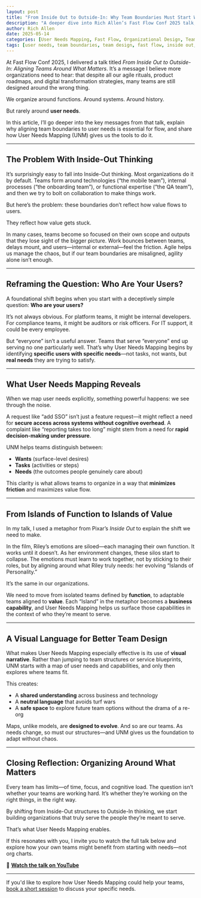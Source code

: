 ```yaml
---
layout: post
title: "From Inside Out to Outside-In: Why Team Boundaries Must Start With User Needs"
description: "A deeper dive into Rich Allen’s Fast Flow Conf 2025 talk, exploring how User Needs Mapping helps teams escape functional silos and organize around what really matters—user needs."
author: Rich Allen
date: 2025-05-14
categories: [User Needs Mapping, Fast Flow, Organizational Design, Team Topologies]
tags: [user needs, team boundaries, team design, fast flow, inside out, outside in, capability mapping]
---
```


At Fast Flow Conf 2025, I delivered a talk titled *From Inside Out to Outside-In: Aligning Teams Around What Matters*. It’s a message I believe more organizations need to hear: that despite all our agile rituals, product roadmaps, and digital transformation strategies, many teams are still designed around the wrong thing.

We organize around functions. Around systems. Around history.

But rarely around **user needs**.

In this article, I’ll go deeper into the key messages from that talk, explain why aligning team boundaries to user needs is essential for flow, and share how User Needs Mapping (UNM) gives us the tools to do it.

---

## The Problem With Inside-Out Thinking

It’s surprisingly easy to fall into Inside-Out thinking. Most organizations do it by default. Teams form around technologies (“the mobile team”), internal processes (“the onboarding team”), or functional expertise (“the QA team”), and then we try to bolt on collaboration to make things work.

But here’s the problem: these boundaries don’t reflect how value flows to users.

They reflect how value gets stuck.

In many cases, teams become so focused on their own scope and outputs that they lose sight of the bigger picture. Work bounces between teams, delays mount, and users—internal or external—feel the friction. Agile helps us manage the chaos, but if our team boundaries are misaligned, agility alone isn’t enough.

---

## Reframing the Question: Who Are Your Users?

A foundational shift begins when you start with a deceptively simple question: **Who are your users?**

It’s not always obvious. For platform teams, it might be internal developers. For compliance teams, it might be auditors or risk officers. For IT support, it could be every employee.

But “everyone” isn’t a useful answer. Teams that serve “everyone” end up serving no one particularly well. That’s why User Needs Mapping begins by identifying **specific users with specific needs**—not tasks, not wants, but **real needs** they are trying to satisfy.

---

## What User Needs Mapping Reveals

When we map user needs explicitly, something powerful happens: we see through the noise.

A request like “add SSO” isn’t just a feature request—it might reflect a need for **secure access across systems without cognitive overhead**. A complaint like “reporting takes too long” might stem from a need for **rapid decision-making under pressure**.

UNM helps teams distinguish between:

- **Wants** (surface-level desires)  
- **Tasks** (activities or steps)  
- **Needs** (the outcomes people genuinely care about)

This clarity is what allows teams to organize in a way that **minimizes friction** and maximizes value flow.

---

## From Islands of Function to Islands of Value

In my talk, I used a metaphor from Pixar’s *Inside Out* to explain the shift we need to make.

In the film, Riley’s emotions are siloed—each managing their own function. It works until it doesn’t. As her environment changes, these silos start to collapse. The emotions must learn to work together, not by sticking to their roles, but by aligning around what Riley truly needs: her evolving “Islands of Personality.”

It’s the same in our organizations.

We need to move from isolated teams defined by **function**, to adaptable teams aligned to **value**. Each “Island” in the metaphor becomes a **business capability**, and User Needs Mapping helps us surface those capabilities in the context of who they’re meant to serve.

---

## A Visual Language for Better Team Design

What makes User Needs Mapping especially effective is its use of **visual narrative**. Rather than jumping to team structures or service blueprints, UNM starts with a map of user needs and capabilities, and only then explores where teams fit.

This creates:

- A **shared understanding** across business and technology  
- A **neutral language** that avoids turf wars  
- A **safe space** to explore future team options without the drama of a re-org  

Maps, unlike models, are **designed to evolve**. And so are our teams. As needs change, so must our structures—and UNM gives us the foundation to adapt without chaos.

---

## Closing Reflection: Organizing Around What Matters

Every team has limits—of time, focus, and cognitive load. The question isn’t whether your teams are working hard. It’s whether they’re working on the right things, in the right way.

By shifting from Inside-Out structures to Outside-In thinking, we start building organizations that truly serve the people they’re meant to serve.

That’s what User Needs Mapping enables.

If this resonates with you, I invite you to watch the full talk below and explore how your own teams might benefit from starting with needs—not org charts.

🎥 **[Watch the talk on YouTube](https://www.youtube.com/watch?v=UYbTZzvk_C0)**

---

If you'd like to explore how User Needs Mapping could help your teams, [book a short session](/contact) to discuss your specific needs.
